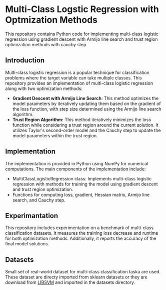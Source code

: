 #  Multi-Class Logstic Regression with Optmization Methods

This repository contains Python code for implementing multi-class logistic regression using gradient descent with Armijo line search and trust region optimization methods with cauchy step. 



## Introduction 
Multi-class logistic regression is a popular technique for classification problems where the target variable can take multiple classes. This repository provides an implementation of multi-class logistic regression along with two optimization methods:

- **Gradient Descent with Armijo Line Search**: This method optimizes the model parameters by iteratively updating them based on the gradient of the loss function, with step size determined using the Armijo line search algorithm.
- **Trust Region Algorithm:**  This method iteratively minimizes the loss function while considering a trust region around the current solution. It utilizes Taylor's second-order model and the Cauchy step to update the model parameters within the trust region.

## Implementation 
The implementation is provided in Python using NumPy for numerical computations. The main components of the implementation include:

- MultiClassLogisticRegression class: Implements multi-class logistic regression with methods for training the model using gradient descent and trust region optimization.
- Functions for computing loss, gradient, Hessian matrix, Armijo line search, and Cauchy step.

## Experimantation 
This repository includes experimentation on a benchmark of multi-class classification datasets. It measures the training loss decrease and runtime for both optimization methods. Additionally, it reports the accuracy of the final model solutions.

## Datasets
Small set of real-world dataset for multi-class classification taska are used. These dataset are directy imported from sklearn datasets or they are download from [LIBSVM](https://www.csie.ntu.edu.tw/~cjlin/libsvmtools/datasets/) and imported in the datasets directory.


